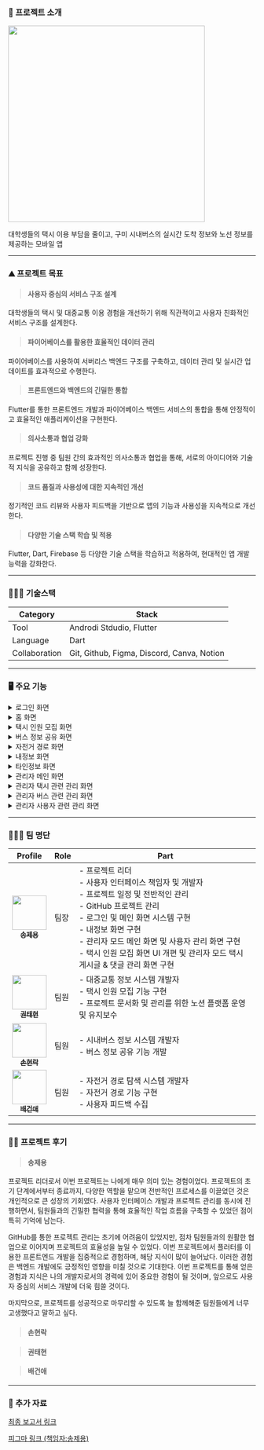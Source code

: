 ### 📖 프로젝트 소개

<img src="https://github.com/joon6093/Kumoh_Road/assets/118044367/30be4cd6-1a2d-4aa4-8ad0-adc4b4a9f9b9" width="400px;" alt=""/>

대학생들의 택시 이용 부담을 줄이고, 구미 시내버스의 실시간 도착 정보와 노선 정보를 제공하는 모바일 앱

--------

### ⛰️ 프로젝트 목표
>#### 사용자 중심의 서비스 구조 설계
대학생들의 택시 및 대중교통 이용 경험을 개선하기 위해 직관적이고 사용자 친화적인 서비스 구조를 설계한다.
>#### 파이어베이스를 활용한 효율적인 데이터 관리
파이어베이스를 사용하여 서버리스 백엔드 구조를 구축하고, 데이터 관리 및 실시간 업데이트를 효과적으로 수행한다.
>#### 프론트엔드와 백엔드의 긴밀한 통합
Flutter를 통한 프론트엔드 개발과 파이어베이스 백엔드 서비스의 통합을 통해 안정적이고 효율적인 애플리케이션을 구현한다.
>#### 의사소통과 협업 강화
프로젝트 진행 중 팀원 간의 효과적인 의사소통과 협업을 통해, 서로의 아이디어와 기술적 지식을 공유하고 함께 성장한다.
>#### 코드 품질과 사용성에 대한 지속적인 개선
정기적인 코드 리뷰와 사용자 피드백을 기반으로 앱의 기능과 사용성을 지속적으로 개선한다.
>#### 다양한 기술 스택 학습 및 적용
Flutter, Dart, Firebase 등 다양한 기술 스택을 학습하고 적용하여, 현대적인 앱 개발 능력을 강화한다.

--------

### 👨🏻‍💻 기술스택
|Category|Stack|
|------|---|
|Tool|Androdi Stdudio, Flutter|
|Language|Dart|
|Collaboration|Git, Github, Figma, Discord, Canva, Notion|
--------

### 🖥 ️주요 기능
<details>
<summary>로그인 화면</summary>
<div markdown="1">
  
  >#### 앱 가이드 화면
![image](https://github.com/Mne-pr/Kumoh_Road/assets/42082748/60a88bc8-980f-4d3a-8911-e7fba2b7848f)
사용자가 앱을 처음 실행하면 앱의 핵심 기능 및 사용법을 간결하게 제시하여 사용자에게 앱의 목적을 설명한다.
  >#### 로그인 화면
카카오 로그인을 통해 사용자가 간편하게 앱에 로그인할 수 있도록 한다.또한 사용자에 대한 정확한 정보를 얻도록 한다. 한 번 카카오 로그인을 진행하고 나면, 다음 번에 앱에 접속할 때 자동으로 로그인하여 보다 편리한 앱 사용감을 제공한다. 
</div>
</details>

<details>
<summary>홈 화면</summary>
<div markdown="1">
  
  >#### 홈 화면
로그인 후 사용자가 접근하는 홈 화면은 다양한 기능에 빠르게 접근할 수 있는 버튼과 내비게이션을 포함하여 사용자 편의성을 고려한다. 또한 공지사항을 표시해 현재 앱에 대한 서비스 현황을 한 눈에 확인할 수 있도록 하고, 실시간 합승 정보와 버스 정보를 간단하게 목록으로 표시하여 학생들의 주요 이동 수단 정보를 빠르게 접근할 수 있도록 한다.
  >#### 날씨정보 화면
홈 화면에서 날씨 정보에 접근할 경우, 날씨 정보를 시각적으로 쉽게 파악할 수 있는 직관적인 디자인을 제공하며, 필요한 정보만 빠르게 얻을 수 있도록 설계했다. 또한 해당 정보를 바탕으로 날씨에 따른 현재 이용하기 적절한 이동수단을 사용자에게 추천한다. 이때, 교통수단을 추천하는 창을 클릭하면 어플에서 제공하고 있는 해당 이동수단 관련 메뉴로 리다이렉트하여 접근성을 높였다
</div>
</details>

<details>
<summary>택시 인원 모집 화면</summary>
<div markdown="1">
  
  >#### 택시 인원 모집 화면
택시 파티를 모집하기 위한 게시글을 작성하는 화면이다. 사용자는 금오공대생이 주로 이동하는 목적지인 구미역, 터미널, 금오공대 중에서 자신이 택시를 타고 싶은 곳을 선택할 수 있다. 특히, 터미널과 구미역에서는 버스와 기차의 실제 도착시간을 선택하여 택시 인원 모집 게시글을 확인할 수 있다. 모집 게시글 작성을 위해 글쓰기 버튼을 클릭 시 화면 작성 화면으로 이동된다. 이곳에서 출발지 장소 등록을 위한 사진을 촬영해 등록하고 등록될 게시물의 제목 및 내용을 입력할 수 있다. 
  >#### 게시글 상세 화면
사용자는 게시글 내용과 게시글 작성자의 매너 온도, 합승 리뷰를 통해 작성자의 신뢰성을 판단할 수 있고, 댓글 기능을 통해 게시글 작성자와 소통할 수 있다. 또한 현재 파티에 참여 인원 수를 확인하고 합승하기 버튼을 통해 택시 파티에 가입할 수 있다. 이 때 파티가 만석이거나 성별이 다를 경우엔 참가할 수 없다. 게시글 작성자는 현재 파티에 문제가 되는 참여자를 추방 할 수 있고, 참여자는 택시 합승이 끝난 후 작성자에게 송금버튼을 통한 정산 후 합승 리뷰 작성 기능을 통한 후기를 작성할 수 있다. 이때 작성된 합승 리뷰는 게시글 작성자의 매너온도와 정보에 반영된다.
  >#### 게시글 신고 및 댓글 신고 및 삭제 화면
사용자는 불쾌감을 주는 글과 댓글을 신고 할 수 있다. ‘게시글 신고하기’ 버튼을 클릭 시 신고 카테고리 선택화면으로 이동된다. 카테고리 선택 후 상세 내용 작성화면으로 이동하고, 이 화면에서 신고 상세 내용을 작성 후 신고를 제출할 수 있다. 그리고 불쾌감을 주는 댓글의 신고 또한 가능하다. 작성된 댓글의 ‘신고하기’ 버튼을 클릭 시 알림 다이얼로그 창이 나타나고 신고를 제출할 수 있다. 위의 게시글과 댓글의 신고내용은 데이터베이스에 저장되며, 추후 관리자가 이를 처리한다. 본인이 작성한 댓글의 경우 삭제 할 수 있다.
</div>
</details>

<details>
<summary>버스 정보 공유 화면</summary>
<div markdown="1">

  >#### 버스 정보 공유 화면
화면에 표시된 지도를 통해 버스 도착 정보를 확인하고자 하는 버스 정류장 마커를 선택할 수 있고, 선택 시 해당 정류장에 대한 위치 등의 정보를 하단에 표시한다. 지도는 마커를 선택하거나 주변을 이동할 수 있고, 확대 또는 축소할 수 있다. 처음에 버스 메뉴로 진입할 때의 위치는 구미역 주변으로, ‘구미역’, ‘농협’ 버스정류장 마커와 상호작용할 수 있는데 하단의 ‘위치 이동’ 버튼을 사용해 금오공대, 구미버스터미널에 표시되어있는 마커를 찾아 상호작용할 수 있다. 
  >#### 버스 목록, 댓글 화면
마커를 클릭한 뒤, 하단에  표시된 정류장 정보창을 잡아 위로 슬라이드할 때 해당 버스정류장으로 들어오는 실시간 버스 도착 목록이 등장한다. 이 버스 도착 목록에서는 왼쪽의 버스 색을 통한 좌석버스의 유무, 해당 버스정류장으로 도착하기까지 걸리는 시간과 정류장 수와 같은 정보를 확인할 수 있다. 버스 도착 목록에서 정보를 공유하고자 하는 버스를 클릭하면 해당 버스에 대한 댓글창이 등장하고, 댓글을 작성하거나 편집, 삭제 할 수 있다. 
다른 사람이 작성한 댓글이 현재 상황에 부적절하거나 위험한 내용의 댓글이라고 판단한 경우 우측 버튼을 통해 활성화 된 신고 버튼을 클릭하여 해당 댓글을 신고할 수 있다. 이런 댓글 작성과 신고 활동은 매너 온도와 활동 배지에 반영된다. 이를 통해 사용자 간 활발한 버스 정보 공유와 소통을 유도한다. 

</div>
</details>

<details>
<summary>자전거 경로 화면</summary>
<div markdown="1">
  
  >#### 자전거 경로 화면
자전거나 킥보드를 이용해 학교에 안전하게 도착할 수 있도록 경로를 제공하는 화면이다. 만약, 사용자가 택시와 버스 모두 이용하기 싫을 때 편리하게 사용할 수 있도록 구현하였다. 사용자는 자신의 현재 위치를 확인할 수 있으며 출발지와 도착지를 입력하여 경로와 소요 시간을 확인할 수 있다. 또한 출발지에 입력 없이 현재 위치를 출발지로 사용할 수 있으며 좌측의 교환 버튼을 통해 출발지와 목적지를 바꿀 수 있다.
  >#### 주소 검색 화면
출발지와 도착지를 선택하기 위해, 주소를 검색할 수 있는 화면이다. 기본적으로 구미역과 구미터미널, 금오공과대학교가 제공되며 사용자는 건물명이나 도로명 주소를 입력해 원하는 주소를 검색할 수 있다. 검색된 항목을 눌러 주소를 선택할 수 있으며 마커 클릭을 통해 해당 항목의 위치를 확인할 수 있다.
</div>
</details>

<details>
<summary>내정보 화면</summary>
<div markdown="1">
  
  >#### 내정보 화면
사용자는 자신의 프로필을 확인하고 다양한 정보를 확인할 수 있다. 확인할 수 있는 여러가지 정보로는 자주 묻는 질문, 서비스 이용약관, 개인정보 처리방침, 오픈소스 라이선스, 개발자 정보를 확인 할 수 있다. 또한 로그아웃 및 회원 탈퇴를 수행할 수 있다.
  >#### 매너 상세 화면
사용자가 택시 합승 시 다른 사람들로부터 받은 평가를 볼 수 있는 화면이다. 이를 통해 사용자들은 타인과의 합승을 좀더 매너 있게 진행하도록 독려받게 된다.
  >#### 획득 배지 화면
사용자가 앱 내에서 특정 활동을 수행하거나 목표를 달성함으로써 얻은 배지를 확인하는 화면이다. 배지는 사용자의 참여를 유도하고 개인의 성취를 보여주는 방법으로 기능한다.
  >#### 신고 내역 화면
사용자는 이 화면을 통해 자신이 신고한 부적절한 행동이나 내용에 대한 기록을 확인할 수 있다. 이 기능은 신고된 사항이 처리되었음을 확인함으로써 사용자에게 성취감을 제공하고, 앱 내에서 긍정적인 환경을 유지하도록 장려한다.
  >#### QR 코드 등록 화면
사용자가 자신의 카카오페이 QR 코드를 등록할 수 있도록하는 화면이다. 등록된 QR 코드를 통해 사용자들은 서로 간편하게 송금할 수 있게 된다. 또한, 사용자가 QR 코드를 쉽게 등록하고 사용할 수 있도록 QR 코드 등록 가이드를 제공한다.
  >#### 학생 인증 화면
금오공대 학생들이 앱 사용을 위해 본인 인증을 할 수 있는 보안 기능을 제공하는 화면이다. 사용자는 자신의 금오공대 공식 이메일 주소를 사용하여 인증하고, 이메일로 받은 인증 코드를 앱에 입력한다. 인증이 완료되면, 앱의 모든 기능에 접근할 수 있으며, 이는 외부인의 무단 접근을 방지한다.
</div>
</details>

<details>
<summary>타인정보 화면</summary>
<div markdown="1">

  >#### 타인 정보 화면
다른 사용자의 프로필에 접근할 경우 다른 사용자의 프로필과 활동 배지 정보, 해당 유저가 활동하면서 받은 매너 상세를 확인할 수 있다. 활동배지를 통해 사용자에게 즐거움을 제공하여 사용자들이 더욱 활발한 참여를 유도하도록 한다. 또한 사용자 신고 기능을 제공한다. 해당 신고 내용은 관리자가 확인하고 처리하며, 매너 온도에도 반영된다.
</div>
</details>

<details>
<summary>관리자 메인 화면</summary>
<div markdown="1">
  
  >#### 관리자 화면
관리자가 사용자의 불쾌감을 해소하고 신고를 빠르게 처리하기 위해서 사용하는 화면이다. 관리자 인증을 위해서는 이메일 인증 절차를 거쳐야 하며, 이 과정을 통해 보안을 유지한다.
  >#### 일일 동향 분석
어제와 오늘에 대한 사용자 활동 통계를 확인할 수 있다. 이는 택시 게시글 작성수, 버스 댓글 작성수, 신규 사용자 가입수, 택시 게시글 및 버스 댓글 신고수 등의 데이터를 포함한다. 이를 통해 관리자는 앱 사용 패턴과 이슈를 파악하고 적절한 조치를 취할 수 있다.
  >#### 공지사항 관리 화면
관리자는 사용자들에게 중요한 정보를 전달하기 위한 공지사항을 관리할 수 있는 화면이다. 관리자는 공지사항을 게시및 수정할 수 있으며, 이는 사용자 경험을 개선하고 커뮤니케이션을 효과적으로 유지하는 데 중요한 역할을 한다.
</div>
</details>

<details>
<summary>관리자 택시 관련 관리 화면</summary>
<div markdown="1">

  >#### 택시 게시글 관리 화면
관리자는 게시글 관리 화면에서 ‘택시 게시글 관리’ ‘택시 댓글 관리’ 버튼을 통해 신고된  게시글과 댓글 목록을 확인할 수 있다. 게시글을 클릭 시 상세화면으로 이동되며, 이 곳에는 게시글의 내용[b-2] 및 카테고리 목록별 신고 횟수[를 확인할 수 있다. 또한 무시/블라인드 버튼을 클릭함으로써 접수된 신고를 처리할 수 있다. 이 때 사용자에게 블라인드된 게시글은 보이지 않게 된다. 다음으로 신고된 댓글을 클릭 시 해당 화면으로 이동되며, 이곳에서 사용자의 정보 및 사용자 정지 처리를 할 수 있다.  
</div>
</details>

<details>
<summary>관리자 버스 관련 관리 화면</summary>
<div markdown="1">

  >#### 버스 댓글 관리 화면
관리자는 신고된 댓글 목록을 조회하고, 각 댓글의 신고받은 횟수와 댓글의 내용을 검토하여, 커뮤니티 기준에 부합하지 않는 댓글을 왼쪽 슬라이드를 통해 ‘블라인드’ 처리할 수 있다. 신고받을 이유가 없는 댓글이라 판단한 경우 오른쪽 슬라이드를 통해 ‘무시’ 처리할 수 있다. 블라인드하는 것으로 해결될 문제가 아닌 댓글인 경우 유저의 프로필 사진을 클릭해 사용자 관리 화면으로 진입하여 ‘계정 정지’ 처리를 할 수 있다.
</div>
</details>

<details>
<summary>관리자 사용자 관련 관리 화면</summary>
<div markdown="1">
  
  >#### 사용자 관리 화면
사용자 관리 화면은 관리자가 애플리케이션 내에서 신고된 사용자들의 목록을 확인할 수 있는 화면이다. 관리자는 신고된 사용자들의 목록을 볼 수 있으며, 각 사용자 별로 신고된 횟수와 신고된 내용의 상세를 확인할 수 있다. 필요에 따라 관리자는 신고된 사용자의 계정에 대해 조치를 취할 수 있다. 계정 정지를 당한 사용자는 화면에 계정이 정지되었다고 알림을 받게 되며, 다시는 어플에 접속할 수 없게 된다.
</div>
</details>

--------

### 👨‍👦‍👦 팀 명단
| Profile | Role | Part |
| ------- | ---- | ---- |
| <div align="center"><a href="https://github.com/joon6093"><img src="https://avatars.githubusercontent.com/u/118044367?v=4" width="70px;" alt=""/><br/><sub><b>송제용</b><sub></a></div> | 팀장 | - 프로젝트 리더<br/>- 사용자 인터페이스 책임자 및 개발자<br/>- 프로젝트 일정 및 전반적인 관리<br/>- GitHub 프로젝트 관리<br/>- 로그인 및 메인 화면 시스템 구현<br/>- 내정보 화면 구현<br/>- 관리자 모드 메인 화면 및 사용자 관리 화면 구현<br/>- 택시 인원 모집 화면 UI 개편 및 관리자 모드 택시 게시글 & 댓글 관리 화면 구현 |
| <div align="center"><a href="https://github.com/bini59"><img src="https://avatars.githubusercontent.com/u/51144791?v=4" width="70px;" alt=""/><br/><sub><b>권태현</b></sub></a></div> | 팀원 | - 대중교통 정보 시스템 개발자<br/>- 택시 인원 모집 기능 구현<br/>- 프로젝트 문서화 및 관리를 위한 노션 플랫폼 운영 및 유지보수 |
| <div align="center"><a href="https://github.com/Sonny-Kor"><img src="https://github.com/bini59/Smart-Embedded-Fan/assets/46300191/3929f0b1-1bc3-4444-af1f-9896de0d9497" width="70px;" alt=""/><br/><sub><b>손현락</b></sub></a></div> | 팀원 | - 시내버스 정보 시스템 개발자<br/>- 버스 정보 공유 기능 개발 | 
| <div align="center"><a href="https://github.com/lunghyun"><img src="https://github.com/bini59/Smart-Embedded-Fan/assets/103187357/7648ce44-6136-41e5-ab6b-70a544b67318" width="70px;" alt=""/><br/><sub><b>배건애</b></sub></a></div> | 팀원 | - 자전거 경로 탐색 시스템 개발자<br/>- 자전거 경로 기능 구현<br/>- 사용자 피드백 수집 | 

--------

### ✍🏻 프로젝트 후기
> #### 송제용
프로젝트 리더로서 이번 프로젝트는 나에게 매우 의미 있는 경험이었다. 프로젝트의 초기 단계에서부터 종료까지, 다양한 역할을 맡으며 전반적인 프로세스를 이끌었던 것은 개인적으로 큰 성장의 기회였다. 사용자 인터페이스 개발과 프로젝트 관리를 동시에 진행하면서, 팀원들과의 긴밀한 협력을 통해 효율적인 작업 흐름을 구축할 수 있었던 점이 특히 기억에 남는다.

GitHub를 통한 프로젝트 관리는 초기에 어려움이 있었지만, 점차 팀원들과의 원활한 협업으로 이어지며 프로젝트의 효율성을 높일 수 있었다. 이번 프로젝트에서 플러터를 이용한 프론트엔드 개발을 집중적으로 경험하며, 해당 지식이 많이 늘어났다. 이러한 경험은 백엔드 개발에도 긍정적인 영향을 미칠 것으로 기대한다. 이번 프로젝트를 통해 얻은 경험과 지식은 나의 개발자로서의 경력에 있어 중요한 경험이 될 것이며, 앞으로도 사용자 중심의 서비스 개발에 더욱 힘쓸 것이다.

마지막으로, 프로젝트를 성공적으로 마무리할 수 있도록 늘 함께해준 팀원들에게 너무 고생했다고 말하고 싶다.
> #### 손현락

> #### 권태현

> #### 배건애

--------

### 👀 추가 자료
[최종 보고서 링크](https://github.com/joon6093/Kumoh_Road/tree/main/document)

[피그마 링크 (책임자:송제용)](https://www.figma.com/file/WADgXrpPp7ptMbv4l6eGGx/%EA%B8%88%EC%98%A4%EB%A1%9C%EB%93%9C-%ED%94%BC%EA%B7%B8%EB%A7%88?type=design&node-id=0%3A1&mode=design&t=7iL8BLJXpFVI8FhR-1)
